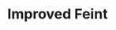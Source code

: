 ---
title: "Improved Feint"

feat:
  types: ["General", "Fighter"]
  prerequisite: |
    Int 13, Combat Expertise.
  benefit: |
    You can make a {% skill_link bluff %} check to feint in combat as a move action.
  normal: |
    Feinting in combat is a standard action.

    A fighter may select Improved Feint as one of his fighter bonus feats.
---